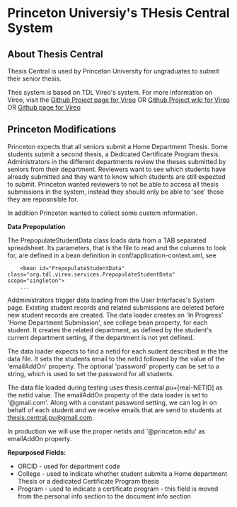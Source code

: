 # Princeton Universiy's THesis Central System  #

## About Thesis Central   ##

Thesis Central is used by Princeton University for  ungraduates to submit their senior thesis. 

Thes system is based on TDL Vireo's system. For more information on Vireo, visit the 
[Github Project page for Vireo](https://github.com/TexasDigitalLibrary/Vireo)
OR
[Github Project wiki for Vireo](https://github.com/TexasDigitalLibrary/Vireo/wiki)
OR
[Github page for Vireo](http://texasdigitallibrary.github.io/Vireo/)

##  Princeton Modifications  ##

Princeton expects that all seniors submit a Home Department Thesis. Some students submit a second thesis, a Dedicated Certificate Program thesis. 
Administrators in the different departments review the theses submitted by seniors from their department. Reviewers want to see which students have already submitted and they want to know which students are still expected to submit. 
Princeton wanted reviewers to not be able to access all thesis submissions in the system, instead they should only be able to 'see' 
those they are reposnsible for. 

In addition Princeton wanted to collect some custom information.

**Data Prepopulation**

The PrepopulateStudentData class loads data from a TAB separated spreadsheet. 
Its parameters, that is the file to read and the columns to look for,  are defined in a bean definition in conf/application-context.xml, see 
~~~
    <bean id="PrepopulateStudentData" class="org.tdl.vireo.services.PrepopulateStudentData" scope="singleton">
    ...
~~~

Addministrators trigger data loading from the User Interfaces's System page. 
Existing student records and related submissions are deleted before new student records are created. 
The data loader creates an 'In Progress' 'Home Department Submission', see college bean property, for each student. 
It creates the related department, as defined by the student's current department setting, if the department is not yet defined.

The data loader expects to find a netid for each sudent described in the the data file.
It sets the students email to the netid followed by the value of the 'emailAddOn' property. 
The optional 'password' property can be set to a string, which is used to set the password for all students.

The data file loaded during testing uses thesis.central.pu+[real-NETID] as the netid value. 
The emailAddOn property of the data loader is set to '@gmail.com'. 
Along with a constant password setting, we can log in on behalf of each student and we receive emails that are send to students at thesis.central.pu@gmail.com.

In production we will use the proper netids and '@princeton.edu' as emailAddOn property. 

**Repurposed Fields:**
- ORCID  - used for department code
- College - used to indicate whether student submits a Home department Thesis or a dedicated Certificate Program thesis 
- Program - used to indicate a certificate program - this field is moved from the personal info section to the document info section 
 
 